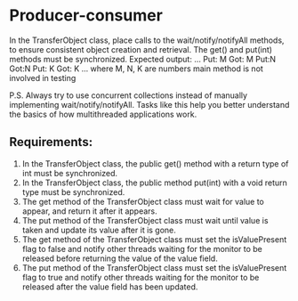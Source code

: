 # Producer-consumer

In the TransferObject class, place calls to the wait/notify/notifyAll methods,
to ensure consistent object creation and retrieval.
The get() and put(int) methods must be synchronized.
Expected output:
...
Put: M
Got: M
Put:N
Got:N
Put: K
Got: K
...
where M, N, K are numbers
main method is not involved in testing

P.S. Always try to use concurrent collections instead of manually implementing wait/notify/notifyAll.
Tasks like this help you better understand the basics of how multithreaded applications work.


## Requirements:
1. In the TransferObject class, the public get() method with a return type of int must be synchronized.
2. In the TransferObject class, the public method put(int) with a void return type must be synchronized.
3. The get method of the TransferObject class must wait for value to appear, and return it after it appears.
4. The put method of the TransferObject class must wait until value is taken and update its value after it is gone.
5. The get method of the TransferObject class must set the isValuePresent flag to false and notify other threads
	waiting for the monitor to be released before returning the value of the value field.
6. The put method of the TransferObject class must set the isValuePresent flag to true and 
	notify other threads waiting for the monitor to be released after the value field has been updated.